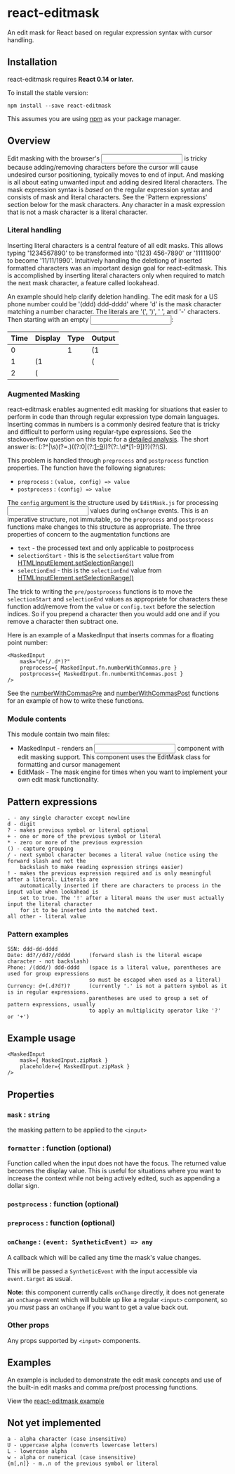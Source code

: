 react-editmask
=========================

An edit mask for React based on regular expression syntax with cursor handling.


## Installation

react-editmask requires **React 0.14 or later.**

To install the stable version:

```
npm install --save react-editmask
```

This assumes you are using [npm](https://www.npmjs.com/) as your package manager.


## Overview

Edit masking with the browser's <input> is tricky because adding/removing characters before the
cursor will cause undesired cursor positioning, typically moves to end of input. And masking is
all about eating unwanted input and adding desired literal characters. The mask expression
syntax is *based* on the regular expression syntax and consists of mask and literal characters.
See the 'Pattern expressions' section below for the mask characters. Any character in a mask
expression that is not a mask character is a literal character.


### Literal handling

Inserting literal characters is a central feature of all edit masks. This allows typing
'1234567890' to be transformed into '(123) 456-7890' or '11111900' to become '11/11/1990'.
Intuitively handling the deletiong of inserted formatted characters was an important design
goal for react-editmask. This is accomplished by inserting literal characters only when required
to match the next mask character, a feature called lookahead.

An example should help clarify deletion handling. The edit mask for a US phone number could be
'(ddd) ddd-dddd' where 'd' is the mask character matching a number character. The literals are
'(', ')', ' ', and '-' characters. Then starting with an empty <input>:

| Time | Display | Type   | Output |
|------|---------|--------|--------|
|   0  |         |  1     | (1     |
|   1  |   (1    |  <del> | (      |
|   2  |   (     |  <del> |        |


### Augmented Masking

react-editmask enables augmented edit masking for situations that easier to perform in code
than through regular expression type domain languages. Inserting commas in numbers is a
commonly desired feature that is tricky and difficult to perform using regular-type expressions.
See the stackoverflow question on this topic for a [detailed analysis](http://stackoverflow.com/a/5917250).
The short answer is: (:?^|\s)(?=.)((?:0|(?:[1-9](?:\d*|\d{0,2}(?:,\d{3})*)))?(?:\.\d*[1-9])?)(?!\S).

This problem is handled through `preprocess` and `postprocess` function properties. The function
have the following signatures:

- `preprocess` : `(value, config) => value`
- `postprocess` : `(config) => value`

The `config` argument is the structure used by `EditMask.js` for processing <input> values during
`onChange` events. This is an imperative structure, not immutable, so the `preprocess` and
`postprocess` functions make changes to this structure as appropriate. The three properties of
concern to the augmentation functions are

- `text` - the processed text and only applicable to postprocess
- `selectionStart` - this is the `selectionStart` value from [HTMLInputElement.setSelectionRange()](https://developer.mozilla.org/en-US/docs/Web/API/HTMLInputElement/setSelectionRange)
- `selectionEnd` - this is the `selectionEnd` value from [HTMLInputElement.setSelectionRange()](https://developer.mozilla.org/en-US/docs/Web/API/HTMLInputElement/setSelectionRange)

The trick to writing the `pre/postprocess` functions is to move the `selectionStart` and `selectionEnd`
values as appropriate for characters these function add/remove from the `value` or `config.text`
before the selection indices. So if you prepend a character then you would add one and if you remove
a character then subtract one.

Here is an example of a MaskedInput that inserts commas for a floating point number:

```
<MaskedInput
	mask="d+(/.d*)?"
	preprocess={ MaskedInput.fn.numberWithCommas.pre }
	postprocess={ MaskedInput.fn.numberWithCommas.post }
/>
```

See the [numberWithCommasPre]()
and [numberWithCommasPost]()
functions for an example of how to write these functions.

### Module contents

This module contain two main files:
* MaskedInput - renders an <input type='text' /> component with edit masking support. This component
	uses the EditMask class for formatting and cursor management
* EditMask - The mask engine for times when you want to implement your own edit mask functionality.

## Pattern expressions
	. - any single character except newline
	d - digit
	? - makes previous symbol or literal optional
	+ - one or more of the previous symbol or literal
	* - zero or more of the previous expression
	() - capture grouping
	/ - next symbol character becomes a literal value (notice using the forward slash and not the
	    backslash to make reading expression strings easier)
	! - makes the previous expression required and is only meaningful after a literal. Literals are
	    automatically inserted if there are characters to process in the input value when lookahead is
	    set to true. The '!' after a literal means the user must actually input the literal character
	    for it to be inserted into the matched text.
	all other - literal value

### Pattern examples
	SSN: ddd-dd-dddd
	Date: dd?//dd?//dddd      (forward slash is the literal escape character - not backslash)
	Phone: /(ddd/) ddd-dddd   (space is a literal value, parentheses are used for group expressions
		                      so must be escaped when used as a literal)
	Currency: d+(.d?d?)?      (currently '.' is not a pattern symbol as it is in regular expressions.
	                          parentheses are used to group a set of pattern expressions, usually
	                          to apply an multiplicity operator like '?' or '+')

## Example usage

```
<MaskedInput
	mask={ MaskedInput.zipMask }
	placeholder={ MaskedInput.zipMask }
/>
```

## Properties

### `mask` : `string`

the masking pattern to be applied to the `<input>`

### `formatter` : function (optional)

Function called when the input does not have the focus. The returned value becomes the display value.
This is useful for situations where you want to increase the context while not being actively edited,
such as appending a dollar sign.

### `postprocess` : function (optional)



### `preprocess` : function (optional)




### `onChange` : `(event: SyntheticEvent) => any`

A callback which will be called any time the mask's value changes.

This will be passed a `SyntheticEvent` with the input accessible via `event.target` as usual.

**Note:** this component currently calls `onChange` directly, it does not generate an `onChange` event which will bubble up like a regular `<input>` component, so you *must* pass an `onChange` if you want to get a value back out.

### Other props

Any props supported by `<input>` components.


## Examples

An example is included to demonstrate the edit mask concepts and use of the built-in edit masks
and comma pre/post processing functions.

View the [react-editmask example](https://akrumel.github.io/react-editmask/)


## Not yet implemented
	a - alpha character (case insensitive)
	U - uppercase alpha (converts lowercase letters)
	L - lowercase alpha
	w - alpha or numerical (case insensitive)
	{m[,n]} - m..n of the previous symbol or literal
